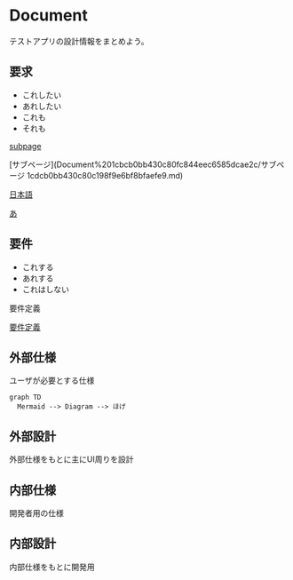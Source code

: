 # Document

テストアプリの設計情報をまとめよう。

## 要求

- これしたい
- あれしたい
- これも
- それも

[subpage](Document%201cbcb0bb430c80fc844eec6585dcae2c/subpage%201cbcb0bb430c80b1b752d05fc160251d.md)

[サブページ](Document%201cbcb0bb430c80fc844eec6585dcae2c/サブページ 1cdcb0bb430c80c198f9e6bf8bfaefe9.md)

[日本語](%E6%97%A5%E6%9C%AC%E8%AA%9E-1cdcb0bb430c8058a85ae5e72a5b7db1)


[あ](%E3%81%82-1cdcb0bb430c802cb318d6a01e0aaa13)


## 要件

- これする
- あれする
- これはしない

要件定義

[要件定義](https://www.notion.so/1cbcb0bb430c80bd90adfd037ae811a1?pvs=21)

## 外部仕様

ユーザが必要とする仕様

```mermaid
graph TD
  Mermaid --> Diagram --> ほげ
```

## 外部設計

外部仕様をもとに主にUI周りを設計

## 内部仕様

開発者用の仕様

## 内部設計

内部仕様をもとに開発用